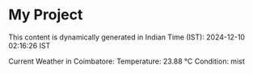 # My Project

This content is dynamically generated in Indian Time (IST): 2024-12-10 02:16:26 IST


Current Weather in Coimbatore:
Temperature: 23.88 °C
Condition: mist
